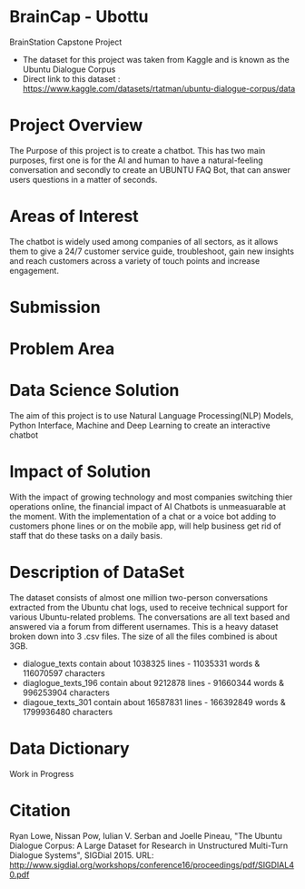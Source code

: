 # BrainCap - Ubottu
BrainStation Capstone Project
- The dataset for this project was taken from Kaggle and is known as the Ubuntu Dialogue Corpus
- Direct link to this dataset : https://www.kaggle.com/datasets/rtatman/ubuntu-dialogue-corpus/data
# Project Overview
The Purpose of this project is to create a chatbot. This has two main purposes, first one is for the AI and human to have a natural-feeling conversation and secondly to create an UBUNTU FAQ Bot, that can answer users questions in a matter of seconds. 
# Areas of Interest
The chatbot is widely used among companies of all sectors, as it allows them to give a 24/7 customer service guide, troubleshoot, gain new insights and reach customers across a variety of touch points and increase engagement. 
# Submission
# Problem Area
# Data Science Solution
The aim of this project is to use Natural Language Processing(NLP) Models, Python Interface, Machine and Deep Learning to create an interactive chatbot
# Impact of Solution
With the impact of growing technology and most companies switching thier operations online, the financial impact of AI Chatbots is unmeasuarable at the moment. With the implementation of a chat or a voice bot adding to customers phone lines or on the mobile app, will help business get rid of staff that do these tasks on a daily basis.
# Description of DataSet
The dataset consists of almost one million two-person conversations extracted from the Ubuntu chat logs, used to receive technical support for various Ubuntu-related problems. The conversations are all text based and answered via a forum from different usernames. This is a heavy dataset broken down into 3 .csv files. The size of all the files combined is about 3GB.
- dialogue_texts contain about 1038325 lines - 11035331 words & 116070597 characters 
- diaglogue_texts_196 contain about 9212878 lines - 91660344 words & 996253904 characters
- diagoue_texts_301 contain about 16587831 lines - 166392849 words & 1799936480 characters
# Data Dictionary
Work in Progress
# Citation
Ryan Lowe, Nissan Pow, Iulian V. Serban and Joelle Pineau, "The Ubuntu Dialogue Corpus: A Large Dataset for Research in Unstructured Multi-Turn Dialogue Systems", SIGDial 2015. URL: http://www.sigdial.org/workshops/conference16/proceedings/pdf/SIGDIAL40.pdf
